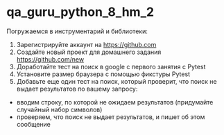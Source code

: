 # qa_guru_python_8_hm_2
Погружаемся в инструментарий и библиотеки:
1. Зарегистрируйте аккаунт на https://github.com
2. Создайте новый проект для домашнего задания https://github.com/new
3. Доработайте тест на поиск в google с первого занятия с Pytest
4. Установите размер браузера с помощью фикстуры Pytest
5. Добавьте еще один тест на поиск, который проверит, что поиск не выдает результатов по вашему запросу:
- вводим строку, по которой не ожидаем результатов (придумайте случайный набор символов)
- проверяем, что поиск не выдает результатов, и пишет об этом сообщение

